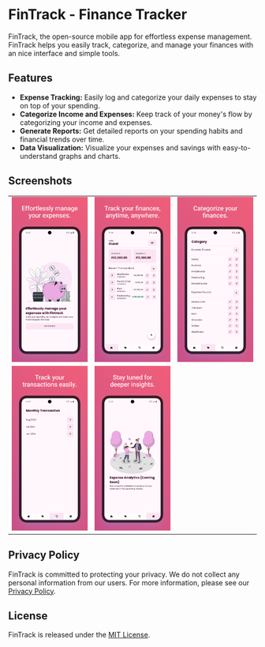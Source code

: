 # FinTrack - Finance Tracker

FinTrack, the open-source mobile app for effortless expense management. FinTrack helps you easily track, categorize, and manage your finances with an nice interface and simple tools.

## Features

- **Expense Tracking:** Easily log and categorize your daily expenses to stay on top of your spending.
- **Categorize Income and Expenses:** Keep track of your money's flow by categorizing your income and expenses.
- **Generate Reports:** Get detailed reports on your spending habits and financial trends over time.
- **Data Visualization:** Visualize your expenses and savings with easy-to-understand graphs and charts.

## Screenshots

|                                           |                                           |                                           |
| ----------------------------------------- | ----------------------------------------- | ----------------------------------------- |
| ![img 0](./screenshot/Screenshot%200.png) | ![img 1](./screenshot/Screenshot%201.png) | ![img 2](./screenshot/Screenshot%202.png) |
| ![img 3](./screenshot/Screenshot%203.png) | ![img 4](./screenshot/Screenshot%204.png) |

## Privacy Policy

FinTrack is committed to protecting your privacy. We do not collect any personal information from our users. For more information, please see our [Privacy Policy](privacy-policy.md).

## License

FinTrack is released under the [MIT License](license.md).
